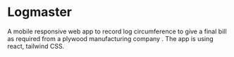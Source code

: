 # Logmaster
A mobile responsive web app to record log circumference to give a final bill as required from a plywood manufacturing company .  The app is using react, tailwind CSS.
